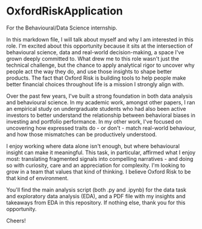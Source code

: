 # OxfordRiskApplication
For the Behavioural/Data Science internship.

In this markdown file, I will talk about myself and why I am interested in this role. I'm excited about this opportunity because it sits at the intersection of behavioural science, data and real-world decision-making, a space I've grown deeply committed to. What drew me to this role wasn't just the technical challenge, but the chance to apply analytical rigor to uncover why people act the way they do, and use those insights to shape better products. The fact that Oxford Risk is building tools to help people make better financial choices throughout life is a mission I strongly align with.

Over the past few years, I've built a strong foundation in both data analysis and behavioural science. In my academic work, amongst other papers, I ran an empirical study on undergraduate students who had also been active investors to better understand the relationship between behavioral biases in investing and portfolio performance. In my other work, I've focused on uncovering how expressed traits do - or don't - match real-world behaviour, and how those mismatches can be productively understood. 

I enjoy working where data alone isn't enough, but where behavioural insight can make it meaningful. This task, in particular, affirmed what I enjoy most: translating fragmented signals into compelling narratives - and doing so with curiosity, care and an appreciation for complexity. I'm looking to grow in a team that values that kind of thinking. I believe Oxford Risk to be that kind of environment.

You'll find the main analysis script (both .py and .ipynb) for the data task and exploratory data analysis (EDA), and a PDF file with my insights and takeaways from EDA in this repository. If nothing else, thank you for this opportunity.

Cheers!
